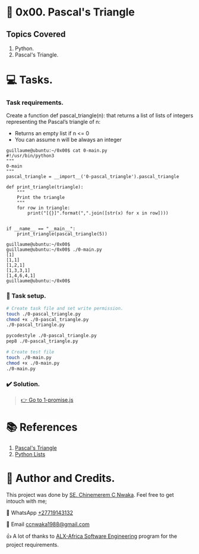 # :book: 0x00. Pascal's Triangle
## Topics Covered
1. Python.
2. Pascal's Triangle.

# :computer: Tasks.
### Task requirements.
Create a function def pascal_triangle(n): that returns a list of lists of integers representing the Pascal’s triangle of n:

  *  Returns an empty list if n <= 0
  *  You can assume n will be always an integer
```
guillaume@ubuntu:~/0x00$ cat 0-main.py
#!/usr/bin/python3
"""
0-main
"""
pascal_triangle = __import__('0-pascal_triangle').pascal_triangle

def print_triangle(triangle):
    """
    Print the triangle
    """
    for row in triangle:
        print("[{}]".format(",".join([str(x) for x in row])))


if __name__ == "__main__":
    print_triangle(pascal_triangle(5))

guillaume@ubuntu:~/0x00$ 
guillaume@ubuntu:~/0x00$ ./0-main.py
[1]
[1,1]
[1,2,1]
[1,3,3,1]
[1,4,6,4,1]
guillaume@ubuntu:~/0x00$ 
```

### :wrench: Task setup.
```bash
# Create task file and set write permission.
touch ./0-pascal_triangle.py
chmod +x ./0-pascal_triangle.py
./0-pascal_triangle.py

pycodestyle ./0-pascal_triangle.py
pep8 ./0-pascal_triangle.py

# Create test file
touch ./0-main.py
chmod +x ./0-main.py
./0-main.py
```

### :heavy_check_mark: Solution.
> [:point_right: Go to 1-promise.js](1-promise.js)

# :books: References
1. [Pascal's Triangle](https://www.cuemath.com/algebra/pascals-triangle/)
2. [Python Lists](https://www.w3schools.com/python/python_lists.asp)

# :man: Author and Credits.
This project was done by [SE. Chinemerem C Nwaka](https://github.com/Neme88). Feel free to get intouch with me;

:iphone: WhatsApp [+27719143132](https://wa.me/+27719143132)

:email: Email [ccnwaka1988@gmail.com](mailto:ccnwaka1988@gmail.com)

:thumbsup: A lot of thanks to [ALX-Africa Software Engineering](https://www.alxafrica.com/) program for the project requirements.
